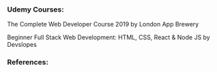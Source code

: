 
### Udemy Courses:

The Complete Web Developer Course 2019 by London App Brewery

Beginner Full Stack Web Development: HTML, CSS, React & Node JS by Devslopes

### References:
